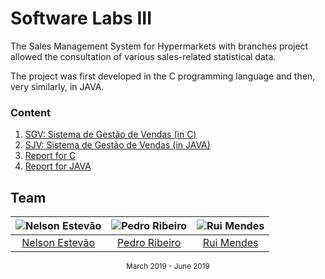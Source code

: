 [sgv]: https://gitlab.com/mieiuminho/LI3/sgv
[sjv]: https://gitlab.com/mieiuminho/LI3/sjv
[report-c]: https://gitlab.com/mieiuminho/LI3/report-c
[report-java]: https://gitlab.com/mieiuminho/LI3/report-java

# Software Labs III

The Sales Management System for Hypermarkets with branches project allowed the
consultation of various sales-related statistical data.

The project was first developed in the C programming language and then, very
similarly, in JAVA.

### Content

1. [SGV: Sistema de Gestão de Vendas (in C)][sgv]
2. [SJV: Sistema de Gestão de Vendas (in JAVA)][sjv]
3. [Report for C][report-c]
3. [Report for JAVA][report-java]

## Team

![Nelson Estevão][nelson-pic] | ![Pedro Ribeiro][pedro-pic] | ![Rui Mendes][rui-pic]
:---: | :---: | :---:
[Nelson Estevão][nelson] | [Pedro Ribeiro][pedro] | [Rui Mendes][rui]

[nelson]: https://github.com/nelsonmestevao
[nelson-pic]: https://github.com/nelsonmestevao.png?size=120
[pedro]: https://github.com/pedroribeiro22
[pedro-pic]: https://github.com/pedroribeiro22.png?size=120
[rui]: https://github.com/ruimendes29
[rui-pic]: https://github.com/ruimendes29.png?size=120

<div align="center">
  <sub>March 2019 - June 2019</sub>
</div>
